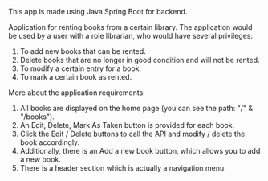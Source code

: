 This app is made using Java Spring Boot for backend.

Application for renting books from a certain library.
The application would be used by a user with a role librarian, who would have several privileges:

1. To add new books that can be rented.
2. Delete books that are no longer in good condition and will not be rented.
3. To modify a certain entry for a book.
4. To mark a certain book as rented.

More about the application requirements:
1. All books are displayed on the home page (you can see the path: "/" & "/books").
2. An Edit, Delete, Mark As Taken button is provided for each book.
3. Click the Edit / Delete buttons to call the API and modify / delete the book accordingly.
4. Additionally, there is an Add a new book button, which allows you to add a new book.
5. There is a header section which is actually a navigation menu.
